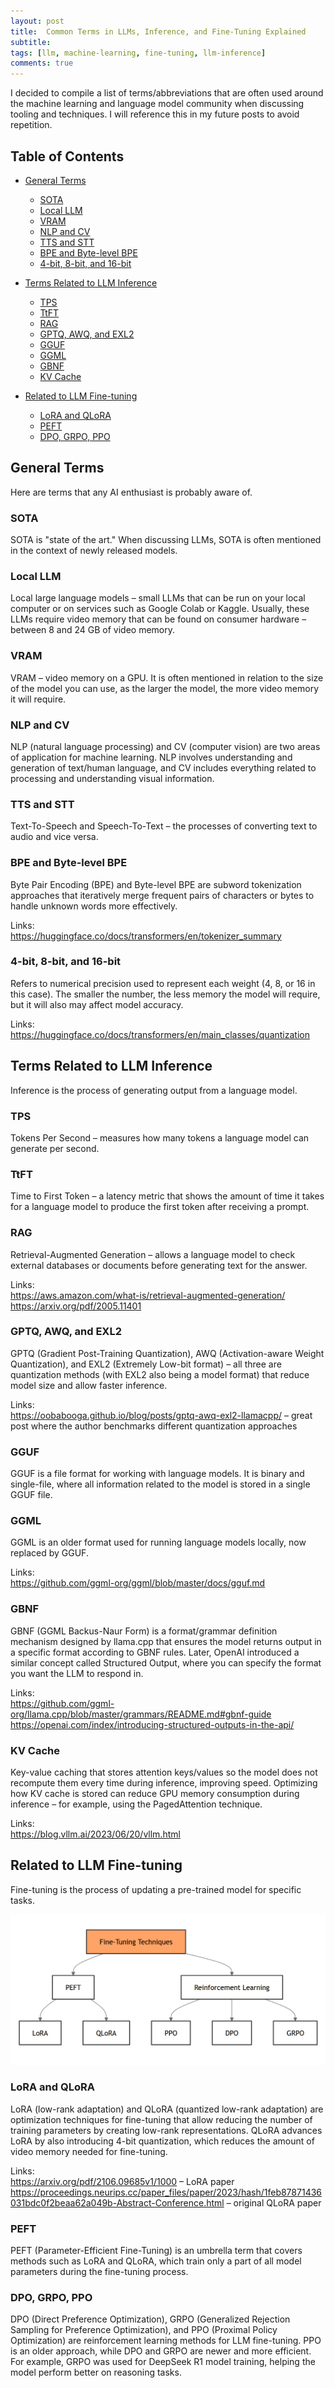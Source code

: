 ```yaml
---
layout: post
title:  Common Terms in LLMs, Inference, and Fine-Tuning Explained
subtitle: 
tags: [llm, machine-learning, fine-tuning, llm-inference]
comments: true
---
```

I decided to compile a list of terms/abbreviations that are often used around the machine learning and language model community when discussing tooling and techniques. I will reference this in my future posts to avoid repetition.

## Table of Contents

- [General Terms](#general-terms)
  - [SOTA](#sota)
  - [Local LLM](#local-llm)
  - [VRAM](#vram)
  - [NLP and CV](#nlp-and-cv)
  - [TTS and STT](#tts-and-stt)
  - [BPE and Byte-level BPE](#bpe-and-byte-level-bpe)
  - [4-bit, 8-bit, and 16-bit](#4-bit-8-bit-and-16-bit)

- [Terms Related to LLM Inference](#terms-related-to-llm-inference)
  - [TPS](#tps)
  - [TtFT](#ttft)
  - [RAG](#rag)
  - [GPTQ, AWQ, and EXL2](#gptq-awq-and-exl2)
  - [GGUF](#gguf)
  - [GGML](#ggml)
  - [GBNF](#gbnf)
  - [KV Cache](#kv-cache)

- [Related to LLM Fine-tuning](#related-to-llm-fine-tuning)
  - [LoRA and QLoRA](#lora-and-qlora)
  - [PEFT](#peft)
  - [DPO, GRPO, PPO](#dpo-grpo-ppo)

## General Terms 
Here are terms that any AI enthusiast is probably aware of.

### SOTA  
SOTA is "state of the art." When discussing LLMs, SOTA is often mentioned in the context of newly released models.

### Local LLM  
Local large language models – small LLMs that can be run on your local computer or on services such as Google Colab or Kaggle. Usually, these LLMs require video memory that can be found on consumer hardware – between 8 and 24 GB of video memory.

### VRAM  
VRAM – video memory on a GPU. It is often mentioned in relation to the size of the model you can use, as the larger the model, the more video memory it will require.

### NLP and CV  
NLP (natural language processing) and CV (computer vision) are two areas of application for machine learning. NLP involves understanding and generation of text/human language, and CV includes everything related to processing and understanding visual information.

### TTS and STT  
Text-To-Speech and Speech-To-Text – the processes of converting text to audio and vice versa.

### BPE and Byte-level BPE  
Byte Pair Encoding (BPE) and Byte-level BPE are subword tokenization approaches that iteratively merge frequent pairs of characters or bytes to handle unknown words more effectively.

Links:  
https://huggingface.co/docs/transformers/en/tokenizer_summary

### 4-bit, 8-bit, and 16-bit  
Refers to numerical precision used to represent each weight (4, 8, or 16 in this case). The smaller the number, the less memory the model will require, but it will also may affect model accuracy.

Links:  
https://huggingface.co/docs/transformers/en/main_classes/quantization

## Terms Related to LLM Inference  
Inference is the process of generating output from a language model.

### TPS  
Tokens Per Second – measures how many tokens a language model can generate per second.

### TtFT  
Time to First Token – a latency metric that shows the amount of time it takes for a language model to produce the first token after receiving a prompt.

### RAG  
Retrieval-Augmented Generation – allows a language model to check external databases or documents before generating text for the answer.

Links:  
https://aws.amazon.com/what-is/retrieval-augmented-generation/  
https://arxiv.org/pdf/2005.11401

### GPTQ, AWQ, and EXL2  
GPTQ (Gradient Post-Training Quantization), AWQ (Activation-aware Weight Quantization), and EXL2 (Extremely Low-bit format) – all three are quantization methods (with EXL2 also being a model format) that reduce model size and allow faster inference.

Links:  
https://oobabooga.github.io/blog/posts/gptq-awq-exl2-llamacpp/ – great post where the author benchmarks different quantization approaches

### GGUF  
GGUF is a file format for working with language models. It is binary and single-file, where all information related to the model is stored in a single GGUF file.

### GGML  
GGML is an older format used for running language models locally, now replaced by GGUF.

Links:  
https://github.com/ggml-org/ggml/blob/master/docs/gguf.md

### GBNF  
GBNF (GGML Backus-Naur Form) is a format/grammar definition mechanism designed by llama.cpp that ensures the model returns output in a specific format according to GBNF rules. Later, OpenAI introduced a similar concept called Structured Output, where you can specify the format you want the LLM to respond in.

Links:  
https://github.com/ggml-org/llama.cpp/blob/master/grammars/README.md#gbnf-guide  
https://openai.com/index/introducing-structured-outputs-in-the-api/

### KV Cache  
Key-value caching that stores attention keys/values so the model does not recompute them every time during inference, improving speed. Optimizing how KV cache is stored can reduce GPU memory consumption during inference – for example, using the PagedAttention technique.

Links:  
https://blog.vllm.ai/2023/06/20/vllm.html

## Related to LLM Fine-tuning

Fine-tuning is the process of updating a pre-trained model for specific tasks.

![LLM fine-tuning terms structure.](../assets/llm-fine-tuning-terms.png)

### LoRA and QLoRA  
LoRA (low-rank adaptation) and QLoRA (quantized low-rank adaptation) are optimization techniques for fine-tuning that allow reducing the number of training parameters by creating low-rank representations. QLoRA advances LoRA by also introducing 4-bit quantization, which reduces the amount of video memory needed for fine-tuning.

Links:  
https://arxiv.org/pdf/2106.09685v1/1000 – LoRA paper  
https://proceedings.neurips.cc/paper_files/paper/2023/hash/1feb87871436031bdc0f2beaa62a049b-Abstract-Conference.html – original QLoRA paper

### PEFT  
PEFT (Parameter-Efficient Fine-Tuning) is an umbrella term that covers methods such as LoRA and QLoRA, which train only a part of all model parameters during the fine-tuning process.

### DPO, GRPO, PPO  
DPO (Direct Preference Optimization), GRPO (Generalized Rejection Sampling for Preference Optimization), and PPO (Proximal Policy Optimization) are reinforcement learning methods for LLM fine-tuning. PPO is an older approach, while DPO and GRPO are newer and more efficient. For example, GRPO was used for DeepSeek R1 model training, helping the model perform better on reasoning tasks.
